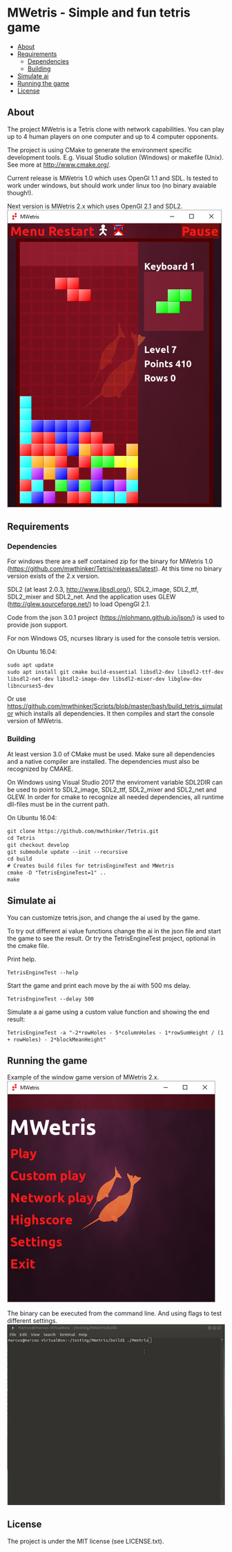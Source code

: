 MWetris - Simple and fun tetris game
======
- [About](#about)
- [Requirements](#requirements)
  - [Dependencies](#dependencies)
  - [Building](#building)  
- [Simulate ai](#simulate-ai)
- [Running the game](#running-the-game)
- [License](#license)

## About
The project MWetris is a Tetris clone with network capabilities. You 
can play up to 4 human players on one computer and up to 4 computer opponents.

The project is using CMake to generate the environment specific development 
tools. E.g. Visual Studio solution (Windows) or makefile (Unix). See more 
at http://www.cmake.org/.

Current release is MWetris 1.0 which uses OpenGl 1.1 and SDL. Is tested to work under windows, but should work under linux too (no binary avaiable though!).

Next version is MWetris 2.x which uses OpenGl 2.1 and SDL2.
![MWetris 2.x window](data/images/PlayMWetris.png)

## Requirements
### Dependencies
For windows there are a self contained zip for the binary for MWetris 1.0 (https://github.com/mwthinker/Tetris/releases/latest). At this time no binary version exists of  the 2.x version.

SDL2 (at least 2.0.3, http://www.libsdl.org/), SDL2_image, SDL2_ttf, SDL2_mixer
and SDL2_net. And the application uses GLEW (http://glew.sourceforge.net/) to
load OpengGl 2.1.

Code from the json 3.0.1 project (https://nlohmann.github.io/json/) is used to provide json support.

For non Windows OS, ncurses library is used for the console tetris version.

On Ubuntu 16.04:
```
sudo apt update
sudo apt install git cmake build-essential libsdl2-dev libsdl2-ttf-dev libsdl2-net-dev libsdl2-image-dev libsdl2-mixer-dev libglew-dev libncurses5-dev
```
Or use https://github.com/mwthinker/Scripts/blob/master/bash/build_tetris_simulator which installs all dependencies. It then compiles and start the console version of MWetris.

### Building
At least version 3.0 of CMake must be used. Make sure all dependencies and a native 
compiler are installed. The dependencies must also be recognized by CMAKE.

On Windows using Visual Studio 2017 the enviroment variable SDL2DIR can be used to point to SDL2_image, SDL2_ttf, SDL2_mixer and SDL2_net and GLEW. In order for cmake to recognize all needed dependencies, all runtime dll-files must be in the current path.

On Ubuntu 16.04:
```
git clone https://github.com/mwthinker/Tetris.git
cd Tetris
git checkout develop
git submodule update --init --recursive
cd build
# Creates build files for tetrisEngineTest and MWetris
cmake -D "TetrisEngineTest=1" ..
make
```

## Simulate ai
You can customize tetris.json, and change the ai used by the game.

To try out different ai value functions change the ai in the json file and start the game to see the result. Or try the TetrisEngineTest project, optional in the cmake file.

Print help.
```
TetrisEngineTest --help
```

Start the game and print each move by the ai with 500 ms delay.
```
TetrisEngineTest --delay 500
```

Simulate a ai game using a custom value function and showing the end result:
```
TetrisEngineTest -a "-2*rowHoles - 5*columnHoles - 1*rowSumHeight / (1 + rowHoles) - 2*blockMeanHeight"
```

## Running the game
Example of the window game version of MWetris 2.x.
![MWetris window](data/images/MWetrisMenu.png)

The binary can be executed from the command line. And using flags to test different settings.
![MWetris window](data/images/ConsoleMWetris.gif)

## License
The project is under the MIT license (see LICENSE.txt).
